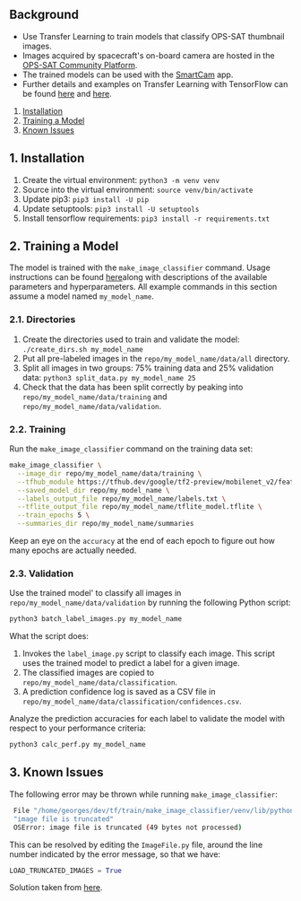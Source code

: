 ## Background

- Use Transfer Learning to train models that classify OPS-SAT thumbnail images.
- Images acquired by spacecraft's on-board camera are hosted in the [OPS-SAT Community Platform](https://opssat1.esoc.esa.int/).
- The trained models can be used with the [SmartCam](https://github.com/georgeslabreche/opssat-smartcam) app.
- Further details and examples on Transfer Learning with TensorFlow can be found [here](https://github.com/tensorflow/hub/tree/master/tensorflow_hub/tools/make_image_classifier) and [here](https://github.com/tensorflow/hub/blob/master/examples/colab/tf2_image_retraining.ipynb).


1. [Installation](https://github.com/georgeslabreche/opssat-smartcam/train#1-installation)
2. [Training a Model](https://github.com/georgeslabreche/opssat-smartcam/train#2-training-a-model)
3. [Known Issues](https://github.com/georgeslabreche/opssat-smartcam/train#3-known-issues)

## 1. Installation

1. Create the virtual environment: `python3 -m venv venv`
2. Source into the virtual environment: `source venv/bin/activate`
3. Update pip3: `pip3 install -U pip`
4. Update setuptools: `pip3 install -U setuptools`
5. Install tensorflow requirements: `pip3 install -r requirements.txt`

## 2. Training a Model
The model is trained with the `make_image_classifier` command. Usage instructions can be found [here](https://github.com/tensorflow/hub/tree/master/tensorflow_hub/tools/make_image_classifier)along with descriptions of the available parameters and hyperparameters. All example commands in this section assume a model named `my_model_name`.

### 2.1. Directories

1. Create the directories used to train and validate the model: `./create_dirs.sh my_model_name`
2. Put all pre-labeled images in the `repo/my_model_name/data/all` directory. 
3. Split all images in two groups: 75% training data and 25% validation data: `python3 split_data.py my_model_name 25`
4. Check that the data has been split correctly by peaking into `repo/my_model_name/data/training` and `repo/my_model_name/data/validation`.

### 2.2. Training
Run the `make_image_classifier` command on the training data set:

```bash
make_image_classifier \
  --image_dir repo/my_model_name/data/training \
  --tfhub_module https://tfhub.dev/google/tf2-preview/mobilenet_v2/feature_vector/4 \
  --saved_model_dir repo/my_model_name \
  --labels_output_file repo/my_model_name/labels.txt \
  --tflite_output_file repo/my_model_name/tflite_model.tflite \
  --train_epochs 5 \
  --summaries_dir repo/my_model_name/summaries
```

Keep an eye on the `accuracy` at the end of each epoch to figure out how many epochs are actually needed.

### 2.3. Validation
Use the trained model' to classify all images in `repo/my_model_name/data/validation` by running the following Python script:

```bash
python3 batch_label_images.py my_model_name
```

What the script does:
1. Invokes the `label_image.py` script to classify each image. This script uses the trained model to predict a label for a given image.
2. The classified images are copied to `repo/my_model_name/data/classification`.
3. A prediction confidence log is saved as a CSV file in `repo/my_model_name/data/classification/confidences.csv`.

Analyze the prediction accuracies for each label to validate the model with respect to your performance criteria:

```python
python3 calc_perf.py my_model_name
```
## 3. Known Issues

The following error may be thrown while running `make_image_classifier`:

```bash
 File "/home/georges/dev/tf/train/make_image_classifier/venv/lib/python3.6/site-packages/PIL/ImageFile.py", line 260, in load 
 "image file is truncated" 
 OSError: image file is truncated (49 bytes not processed) 
```

This can be resolved by editing the `ImageFile.py` file, around the line number indicated by the error message, so that we have:

```python
LOAD_TRUNCATED_IMAGES = True
```

Solution taken from [here](https://stackoverflow.com/a/23575424/4030804).
